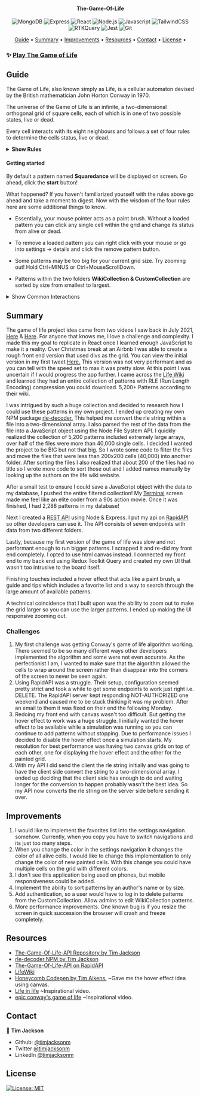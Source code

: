 <h4 align="center">The-Game-Of-Life</h4>

<div align="center">

![MongoDB](https://img.shields.io/badge/-MongoDB-000?&logo=MongoDB&style=for-the-badge)
![Express](https://img.shields.io/badge/-Express-000?&logo=Express&style=for-the-badge)
![React](https://img.shields.io/badge/-React-000?&logo=React&style=for-the-badge)
![Node.js](https://img.shields.io/badge/-Node.js-000?&logo=node.js&style=for-the-badge)
![Javascript](https://img.shields.io/badge/-JavaScript-000?&logo=javascript&style=for-the-badge)
![TailwindCSS](https://img.shields.io/badge/-TailwindCSS-000?&logo=tailwindcss&style=for-the-badge)
![RTKQuery](https://img.shields.io/badge/-RTKQuery-000?&logo=Redux&style=for-the-badge)
![Jest](https://img.shields.io/badge/-Jest-000?&logo=jest&style=for-the-badge)
![Git](https://img.shields.io/badge/-Git-000?&logo=git&style=for-the-badge)

</div>

<p align="center">
  <a href="#guide">Guide</a> •
  <a href="#summary">Summary</a> •
  <a href="#improvements">Improvements</a> •
  <a href="#resources">Resources</a> •
  <a href="#contact">Contact</a> •
  <a href="#license">License</a> •
</p>

### ✨ [Play The Game of Life](https://play-life.netlify.app/)

## Guide

<p>The Game of Life, also known simply as Life, is a cellular automaton devised by the British mathematician John Horton Conway in 1970.</p>
<p>The universe of the Game of Life is an infinite, a two-dimensional orthogonal grid of square cells, each of which is in one of two possible states, live or dead.</p>
<p>Every cell interacts with its eight neighbours and follows a set of four rules to determine the cells status, live or dead.</p>

<details>
    <summary><strong>Show Rules</strong></summary>
<ol>
    <li>
    <p>Any live cell with fewer than two live neighbours dies, as if by underpopulation.</p>
    <image src="/src/assets/examplegif1.gif">
    </li>
    <li>
    <p>Any live cell with two or three live neighbours lives on to the next generation.</p>
    <image src="/src/assets/examplegif2.gif">
    </li>
    <li>
    <p>Any live cell with more than three live neighbours dies, as if by overpopulation.</p>
    <image src="/src/assets/examplegif3.gif">
    </li>
    <li>
    <p>Any dead cell with exactly three live neighbours becomes a live cell, as if by reproduction.</p>
    <image src="/src/assets/examplegif4.gif">
    </li>
</ol>
</details>

#### Getting started

<p>By default a pattern named <strong>Squaredance</strong> will be displayed on screen. Go ahead, click the <strong>start</strong> button!</p>
<p>What happened? If you haven't familiarized yourself with the rules above go ahead and take a moment to digest. Now with the wisdom of the four rules here are some additional things to know.</p>

- <p>Essentially, your mouse pointer acts as a paint brush. Without a loaded pattern you can click any single cell within the grid and change its status from alive or dead.</p>
- <p>To remove a loaded pattern you can right click with your mouse or go into settings -> details and click the remove pattern button.</p>
- <p>Some patterns may be too big for your current grid size. Try zooming out! Hold Ctrl+MINUS or Ctrl+MouseScrollDown.</p>
- <p>Patterns within the two folders <strong>WikiCollection & CustomCollection</strong> are sorted by size from smallest to largest.</p>

<details>
<summary>Show Common Interactions</summary>

---

<p>Fill Grid Randomly And Reset Grid</p>
<image src="/src/assets/">

---

<p>Load A Pattern</p>
<image src="/src/assets/">

---

<p>Save A Pattern</p>
<image src="/src/assets/">

---

<p>Delete A Pattern</p>
<image src="/src/assets/">

---

<p>Search A Pattern</p>
<image src="/src/assets/">

---

<p>Combine Multiple Patterns</p>
<image src="/src/assets/">

---

<p>Adjust Speed And Color</p>
<image src="/src/assets/">

---

<p>Use A Favorite Pattern</p>
<image src="/src/assets/">
</details>

## Summary

<p>The game of life project idea came from two videos I saw back in July 2021, <a href="https://www.youtube.com/watch?v=xP5-iIeKXE8">Here</a> & <a href="https://www.youtube.com/watch?v=C2vgICfQawE">Here</a>. For anyone that knows me, I love a challenge and complexity. I made this my goal to replicate in React once I learned enough JavaScript to make it a reality. Over Christmas break at an Airbnb I was able to create a rough front end version that used divs as the grid. You can view the initial version in my first tweet <a href="https://twitter.com/timjacksonm/status/1477358126517129216?s=20&t=Kcd0aGp8mYR2XxYXRO9jyg">Here.</a> This version was not very performant and as you can tell with the speed set to max it was pretty slow. At this point I was uncertain if I would progress the app further. I came across the <a href="https://conwaylife.com/wiki/Main_Page">Life Wiki</a> and learned they had an entire collection of patterns with RLE (Run Length Encoding) compression you could download. 5,200+ Patterns according to their wiki.</p>
<p>I was intrigued by such a huge collection and decided to research how I could use these patterns in my own project. I ended up creating my own NPM package <a href="https://www.npmjs.com/package/rle-decoder">rle-decoder.</a> This helped me convert the rle string within a file into a two-dimensional array. I also parsed the rest of the data from the file into a JavaScript object using the Node File System API. I quickly realized the collection of 5,200 patterns included extremely large arrays, over half of the files were more than 40,000 single cells. I decided I wanted the project to be BIG but not that big. So I wrote some code to filter the files and move the files that were less than 200x200 cells (40,000) into another folder. After sorting the files I also realized that about 200 of the files had no title so I wrote more code to sort those out and I added names manually by looking up the authors on the life wiki website.</p>
<p>After a small test to ensure I could save a JavaScript object with the data to my database, I pushed the entire filtered collection! My <a href="https://twitter.com/timjacksonm/status/1481135061101694979?s=20&t=Kcd0aGp8mYR2XxYXRO9jyg">Terminal</a> screen made me feel like an elite coder from a 90s action movie. Once it was finished, I had 2,288 patterns in my database!</p>
<p>Next I created a <a href="https://github.com/timjacksonm/The-Game-Of-Life-API">REST API</a> using Node & Express. I put my api on <a href="https://rapidapi.com/timjacksonm-1jw8F2hFW3d/api/the-game-of-life">RapidAPI</a> so other developers can use it. The API consists of seven endpoints with data from two different folders.</p>
<p>Lastly, because my first version of the game of life was slow and not performant enough to run bigger patterns. I scrapped it and re-did my front end completely. I opted to use html canvas instead. I connected my front end to my back end using Redux Toolkit Query and created my own UI that wasn't too intrusive to the board itself.</p>
<p>Finishing touches included a hover effect that acts like a paint brush, a guide and tips which includes a favorite list and a way to search through the large amount of available patterns.</p>
<p>A technical coincidence that I built upon was the ability to zoom out to make the grid larger so you can use the larger patterns. I ended up making the UI responsive zooming out.</p>

### Challenges

<ol>
<li>My first challenge was getting Conway's game of life algorithm working. There seemed to be so many different ways other developers implemented the algorithm and some were not even accurate. As the perfectionist I am, I wanted to make sure that the algorithm allowed the cells to wrap around the screen rather than disappear into the corners of the screen to never be seen again.</li>
<li>Using RapidAPI was a struggle. Their setup, configuration seemed pretty strict and took a while to get some endpoints to work just right i.e. DELETE. The RapidAPI server kept responding NOT-AUTHORIZED one weekend and caused me to be stuck thinking it was my problem. After an email to them it was fixed on their end the following Monday.</li>
<li>Redoing my front end with canvas wasn't too difficult. But getting the hover effect to work was a huge struggle. I initially wanted the hover effect to be available while a simulation was running so you can continue to add patterns without stopping. Due to performance issues I decided to disable the hover effect once a simulation starts. My resolution for best performance was having two canvas grids on top of each other, one for displaying the hover effect and the other for the painted grid.</li>
<li>With my API I did send the client the rle string initially and was going to have the client side convert the string to a two-dimensional array. I ended up deciding that the client side has enough to do and waiting longer for the conversion to happen probably wasn't the best idea. So my API now converts the rle string on the server side before sending it over.</li>
</ol>

## Improvements

<ol>
<li>I would like to implement the favorites list into the settings navigation somehow. Currently, when you copy you have to switch navigations and its just too many steps.</li>
<li>When you change the color in the settings navigation it changes the color of all alive cells. I would like to change this implementation to only change the color of new painted cells. With this change you could have multiple cells on the grid with different colors.</li>
<li>I don't see this application being used on phones, but mobile responsiveness could be added.</li>
<li>Implement the ability to sort patterns by an author's name or by size.</li>
<li>Add authentication, so a user would have to log in to delete patterns from the CustomCollection. Allow admins to edit WikiCollection patterns.</li>
<li>More performance improvements. One known bug is if you resize the screen in quick succession the browser will crash and freeze completely.</li>
</ol>

## Resources

<ul>
<li>
<a href="https://github.com/timjacksonm/The-Game-Of-Life-API">The-Game-Of-Life-API Repository by Tim Jackson</a>
</li>
<li>
<a href="https://github.com/timjacksonm/rle-decoder">rle-decoder NPM by Tim Jackson</a>
</li>
<li>
<a href="https://rapidapi.com/timjacksonm-1jw8F2hFW3d/api/the-game-of-life">The-Game-Of-Life-API on RapidAPI</a>
</li>
<li>
<a href="https://conwaylife.com/wiki/Main_Page">LifeWiki</a>
</li>
<li>
<a href="https://codepen.io/timaikens/pen/ojqPmd?editors=0110">Honeycomb Codepen by Tim Aikens.</a> ~Gave me the hover effect idea using canvas.
</li>
<li>
<a href="https://www.youtube.com/watch?v=xP5-iIeKXE8">Life in life</a> ~Inspirational video.
</li>
<li>
<a href="https://www.youtube.com/watch?v=C2vgICfQawE">epic conway's game of life</a> ~Inspirational video.
</li>
</ul>

## Contact

👤 **Tim Jackson**

- Github: [@timjacksonm](https://github.com/timjacksonm)
- Twitter [@timjacksonm](https://twitter.com/timjacksonm)
- LinkedIn [@timjacksonm](https://linkedin.com/in/timjacksonm)

## License

<p>
  <a href="https://choosealicense.com/licenses/mit/">
    <img alt="License: MIT" src="https://img.shields.io/badge/License-MIT-yellow.svg">
</p>
